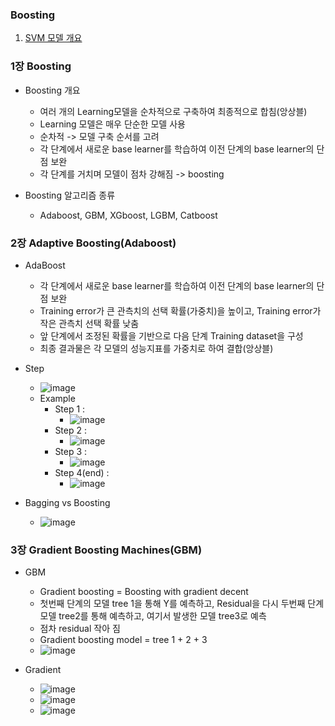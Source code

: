 ### Boosting
1. [SVM 모델 개요](#1장-SVM-모델-개요)   


### 1장 Boosting
- Boosting 개요
  - 여러 개의 Learning모델을 순차적으로 구축하여 최종적으로 합침(앙상블)
  - Learning 모델은 매우 단순한 모델 사용
  - 순차적 -> 모델 구축 순서를 고려
  - 각 단계에서 새로운 base learner를 학습하여 이전 단계의 base learner의 단점 보완
  - 각 단계를 거치며 모델이 점차 강해짐 -> boosting

- Boosting 알고리즘 종류
  - Adaboost, GBM, XGboost, LGBM, Catboost

### 2장 Adaptive Boosting(Adaboost)
- AdaBoost
  - 각 단계에서 새로운 base learner를 학습하여 이전 단계의 base learner의 단점 보완
  - Training error가 큰 관측치의 선택 확률(가중치)을 높이고, Training error가 작은 관측치 선택 확률 낮춤
  - 앞 단계에서 조정된 확률을 기반으로 다음 단계 Training dataset을 구성
  - 최종 결과물은 각 모델의 성능지표를 가중치로 하여 결합(앙상블)

- Step
  - ![image](https://user-images.githubusercontent.com/43491168/114414910-3348e580-9bea-11eb-9353-9b5bca45c7e3.png)
  - Example
    - Step 1 : 
      - ![image](https://user-images.githubusercontent.com/43491168/114415288-8458d980-9bea-11eb-91ab-b225eedde4b2.png)
    - Step 2 :
      - ![image](https://user-images.githubusercontent.com/43491168/114415676-ddc10880-9bea-11eb-86ea-ff4b77b2a002.png)
    - Step 3 : 
      - ![image](https://user-images.githubusercontent.com/43491168/114415772-f6312300-9bea-11eb-8b7e-613902cac252.png)
    - Step 4(end) : 
      - ![image](https://user-images.githubusercontent.com/43491168/114415911-152fb500-9beb-11eb-9244-a1cec084d51b.png)

- Bagging vs Boosting
  - ![image](https://user-images.githubusercontent.com/43491168/114416218-6b045d00-9beb-11eb-96d7-1f18187a680a.png)


### 3장 Gradient Boosting Machines(GBM)
- GBM
  - Gradient boosting = Boosting with gradient decent
  - 첫번째 단계의 모델 tree 1을 통해 Y를 예측하고, Residual을 다시 두번째 단계 모델 tree2를 통해 예측하고, 여기서 발생한 모델 tree3로 예측
  - 점차 residual 작아 짐
  - Gradient boosting model = tree 1 + 2 + 3
  - ![image](https://user-images.githubusercontent.com/43491168/114416858-0f869f00-9bec-11eb-804c-180dcedc8799.png)

- Gradient
  - ![image](https://user-images.githubusercontent.com/43491168/114417139-4ceb2c80-9bec-11eb-9f04-387d8d74c43e.png)
  - ![image](https://user-images.githubusercontent.com/43491168/114417320-74da9000-9bec-11eb-9786-a9a99b0d0bb8.png)
  - ![image](https://user-images.githubusercontent.com/43491168/114417500-9c315d00-9bec-11eb-8faa-6a4bc25f2063.png)



